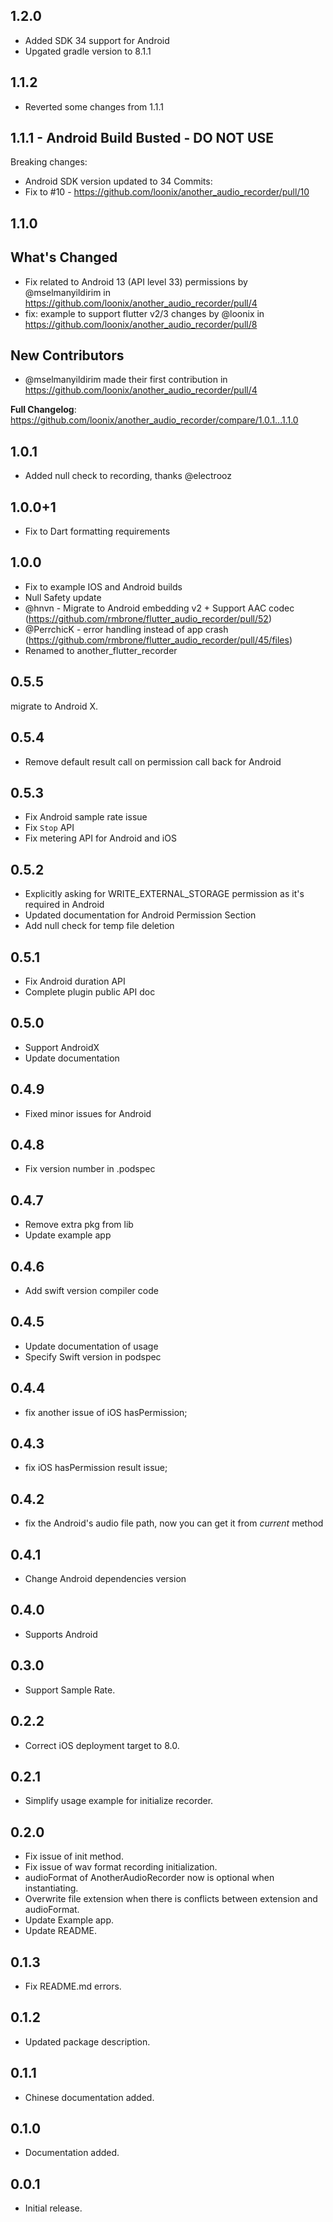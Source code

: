 ## 1.2.0
* Added SDK 34 support for Android
* Upgated gradle version to 8.1.1

## 1.1.2
* Reverted some changes from 1.1.1

## 1.1.1 - Android Build Busted - DO NOT USE
Breaking changes:
* Android SDK version updated to 34
Commits:
* Fix to #10 - https://github.com/loonix/another_audio_recorder/pull/10


## 1.1.0
## What's Changed
* Fix related to Android 13 (API level 33) permissions by @mselmanyildirim in https://github.com/loonix/another_audio_recorder/pull/4
* fix: example to support flutter v2/3 changes by @loonix in https://github.com/loonix/another_audio_recorder/pull/8

## New Contributors
* @mselmanyildirim made their first contribution in https://github.com/loonix/another_audio_recorder/pull/4

**Full Changelog**: https://github.com/loonix/another_audio_recorder/compare/1.0.1...1.1.0

## 1.0.1
* Added null check to recording, thanks @electrooz
## 1.0.0+1
* Fix to Dart formatting requirements
## 1.0.0
* Fix to example IOS and Android builds
* Null Safety update
* @hnvn - Migrate to Android embedding v2 + Support AAC codec (https://github.com/rmbrone/flutter_audio_recorder/pull/52)
* @PerrchicK - error handling instead of app crash (https://github.com/rmbrone/flutter_audio_recorder/pull/45/files)
* Renamed to another_flutter_recorder

## 0.5.5
migrate to Android X.

## 0.5.4
* Remove default result call on permission call back for Android

## 0.5.3
* Fix Android sample rate issue
* Fix `Stop` API
* Fix metering API for Android and iOS

## 0.5.2
* Explicitly asking for WRITE_EXTERNAL_STORAGE permission as it's required in Android
* Updated documentation for Android Permission Section
* Add null check for temp file deletion

## 0.5.1
* Fix Android duration API
* Complete plugin public API doc

## 0.5.0
* Support AndroidX
* Update documentation

## 0.4.9
* Fixed minor issues for Android

## 0.4.8
* Fix version number in .podspec

## 0.4.7
* Remove extra pkg from lib
* Update example app

## 0.4.6
* Add swift version compiler code

## 0.4.5
* Update documentation of usage
* Specify Swift version in podspec

## 0.4.4
* fix another issue of iOS hasPermission;

## 0.4.3
* fix iOS hasPermission result issue;

## 0.4.2
* fix the Android's audio file path, now you can get it from *current* method

## 0.4.1

* Change Android dependencies version

## 0.4.0

* Supports Android

## 0.3.0

* Support Sample Rate.


## 0.2.2

* Correct iOS deployment target to 8.0.


## 0.2.1

* Simplify usage example for initialize recorder.

## 0.2.0

* Fix issue of init method.
* Fix issue of wav format recording initialization.
* audioFormat of AnotherAudioRecorder now is optional when instantiating.
* Overwrite file extension when there is conflicts between extension and audioFormat.
* Update Example app.
* Update README.

## 0.1.3

* Fix README.md errors.

## 0.1.2

* Updated package description.

## 0.1.1

* Chinese documentation added.

## 0.1.0

* Documentation added.

## 0.0.1

* Initial release.
